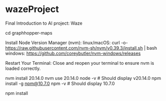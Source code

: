 # wazeProject
Final Introduction to AI project: Waze



cd graphhopper-maps

Install Node Version Manager (nvm): 
linux/macOS:
curl -o- https://raw.githubusercontent.com/nvm-sh/nvm/v0.39.3/install.sh | bash
windows:
https://github.com/coreybutler/nvm-windows/releases

Restart Your Terminal: Close and reopen your terminal to ensure nvm is loaded correctly.

nvm install 20.14.0
nvm use 20.14.0
node -v  # Should display v20.14.0
npm install -g npm@10.7.0
npm -v  # Should display 10.7.0

npm install
